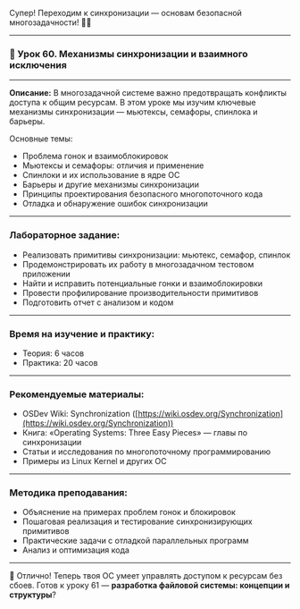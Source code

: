 Супер! Переходим к синхронизации — основам безопасной многозадачности! 🔐🔄

---

### 🔹 Урок 60. Механизмы синхронизации и взаимного исключения

---

**Описание:**
В многозадачной системе важно предотвращать конфликты доступа к общим ресурсам. В этом уроке мы изучим ключевые механизмы синхронизации — мьютексы, семафоры, спинлока и барьеры.

Основные темы:

* Проблема гонок и взаимоблокировок
* Мьютексы и семафоры: отличия и применение
* Спинлоки и их использование в ядре ОС
* Барьеры и другие механизмы синхронизации
* Принципы проектирования безопасного многопоточного кода
* Отладка и обнаружение ошибок синхронизации

---

### Лабораторное задание:

* Реализовать примитивы синхронизации: мьютекс, семафор, спинлок
* Продемонстрировать их работу в многозадачном тестовом приложении
* Найти и исправить потенциальные гонки и взаимоблокировки
* Провести профилирование производительности примитивов
* Подготовить отчет с анализом и кодом

---

### Время на изучение и практику:

* Теория: 6 часов
* Практика: 20 часов

---

### Рекомендуемые материалы:

* OSDev Wiki: Synchronization ([https://wiki.osdev.org/Synchronization](https://wiki.osdev.org/Synchronization))
* Книга: «Operating Systems: Three Easy Pieces» — главы по синхронизации
* Статьи и исследования по многопоточному программированию
* Примеры из Linux Kernel и других ОС

---

### Методика преподавания:

* Объяснение на примерах проблем гонок и блокировок
* Пошаговая реализация и тестирование синхронизирующих примитивов
* Практические задачи с отладкой параллельных программ
* Анализ и оптимизация кода

---

🔐 Отлично! Теперь твоя ОС умеет управлять доступом к ресурсам без сбоев. Готов к уроку 61 — **разработка файловой системы: концепции и структуры**?

